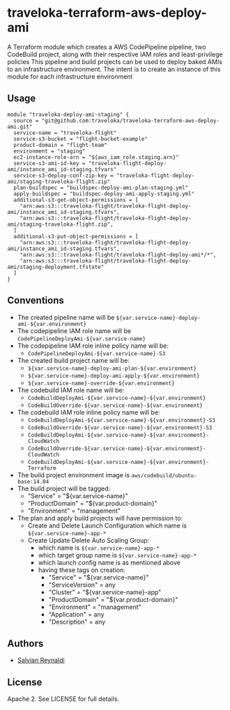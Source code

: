 # traveloka-terraform-aws-deploy-ami
A Terraform module which creates a AWS CodePipeline pipeline, two CodeBuild project, along with their respective IAM roles and least-privilege policies
This pipeline and build projects can be used to deploy baked AMIs to an infrastructure environment. The intent is to create an instance of this module for each infrastructure environment

## Usage
```
module "traveloka-deploy-ami-staging" {
  source = "git@github.com:traveloka/traveloka-terraform-aws-deploy-ami.git"
  service-name = "traveloka-flight"
  service-s3-bucket = "flight-bucket-example"
  product-domain = "flight-team"
  environment = "staging"
  ec2-instance-role-arn = "${aws_iam_role.staging.arn}"
  service-s3-ami-id-key = "traveloka-flight-deploy-ami/instance_ami_id-staging.tfvars"
  service-s3-deploy-conf-zip-key = "traveloka-flight-deploy-ami/staging-traveloka-flight.zip"
  plan-buildspec = "buildspec-deploy-ami-plan-staging.yml"
  apply-buildspec = "buildspec-deploy-ami-apply-staging.yml"
  additional-s3-get-object-permissions = [
    "arn:aws:s3:::traveloka-flight/traveloka-flight-deploy-ami/instance_ami_id-staging.tfvars",
    "arn:aws:s3:::traveloka-flight/traveloka-flight-deploy-ami/staging-traveloka-flight.zip",
  ]
  additional-s3-put-object-permissions = [
    "arn:aws:s3:::traveloka-flight/traveloka-flight-deploy-ami/instance_ami_id-staging.tfvars",
    "arn:aws:s3:::traveloka-flight/traveloka-flight-deploy-ami*/*",
    "arn:aws:s3:::traveloka-flight/traveloka-flight-deploy-ami/staging-deployment.tfstate"
  ]
}
```

## Conventions
 - The created pipeline name will be `${var.service-name}-deploy-ami-${var.environment}`
 - The codepipeline IAM role name will be `CodePipelineDeployAmi-${var.service-name}`
 - The codepipeline IAM role inline policy name will be:
    - `CodePipelineDeployAmi-${var.service-name}-S3`
 - The created build project name will be:
    - `${var.service-name}-deploy-ami-plan-${var.environment}`
    - `${var.service-name}-deploy-ami-apply-${var.environment}`
    - `${var.service-name}-override-${var.environment}`
 - The codebuild IAM role name will be:
    - `CodeBuildDeployAmi-${var.service-name}-${var.environment}`
    - `CodeBuildOverride-${var.service-name}-${var.environment}`
 - The codebuild IAM role inline policy name will be:
    - `CodeBuildDeployAmi-${var.service-name}-${var.environment}-S3`
    - `CodeBuildOverride-${var.service-name}-${var.environment}-S3`
    - `CodeBuildDeployAmi-${var.service-name}-${var.environment}-CloudWatch`
    - `CodeBuildOverride-${var.service-name}-${var.environment}-CloudWatch`
    - `CodeBuildDeployAmi-${var.service-name}-${var.environment}-Terraform`
 - The build project environment image is `aws/codebuild/ubuntu-base:14.04`
 - The build project will be tagged:
    - "Service" = "${var.service-name}"
    - "ProductDomain" = "${var.product-domain}"
    - "Environment" = "management"
 - The plan and apply build projects will have permission to:
    - Create and Delete Launch Configuration which name is `${var.service-name}-app-*`
    - Create Update Delete Auto Scaling Group:
      - which name is `${var.service-name}-app-*`
      - which target group name is `${var.service-name}-app-*`
      - which launch config name is as mentioned above
      - having these tags on creation:
        - "Service" = "${var.service-name}"
        - "ServiceVersion" = any
        - "Cluster" = "${var.service-name}-app"
        - "ProductDomain" = "${var.product-domain}"
        - "Environment" = "management"
        - "Application" = any
        - "Description" = any

## Authors

 - [Salvian Reynaldi](https://github.com/salvianreynaldi)


## License

Apache 2. See LICENSE for full details.
